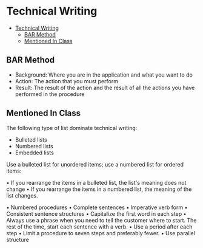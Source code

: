 # Technical Writing

- [Technical Writing](#technical-writing)
  - [BAR Method](#bar-method)
  - [Mentioned In Class](#mentioned-in-class)

## BAR Method

- Background: Where you are in the application and what you want to do
- Action: The action that you must perform
- Result: The result of the action and the result of all the actions you have performed in the procedure

## Mentioned In Class

The following type of list dominate technical writing:

- Bulleted lists
- Numbered lists
- Embedded lists

Use a bulleted list for unordered items; use a numbered list for ordered items:

• If you rearrange the items in a bulleted list, the list's meaning does not change
• If you rearrange the items in a numbered list, the meaning of the list changes.

• Numbered procedures
• Complete sentences
• Imperative verb form
• Consistent sentence structures
• Capitalize the first word in each step
• Always use a phrase when you need to tell the customer where to start. The
rest of the time, start each sentence with a verb.
• Use a period after each step
• Limit a procedure to seven steps and preferably fewer.
• Use parallel structure
